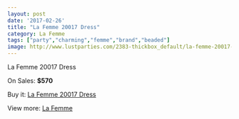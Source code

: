 ```yaml
---
layout: post
date: '2017-02-26'
title: "La Femme 20017 Dress"
category: La Femme
tags: ["party","charming","femme","brand","beaded"]
image: http://www.lustparties.com/2383-thickbox_default/la-femme-20017-dress.jpg
---
```

La Femme 20017 Dress

On Sales: **$570**
<a href="https://www.lustparties.com/en/la-femme/773-la-femme-20017-dress.html"><amp-img layout="responsive" width="600" height="600" src="//www.lustparties.com/2383-thickbox_default/la-femme-20017-dress.jpg" alt="La Femme 20017 Dress 0" /></a>
<a href="https://www.lustparties.com/en/la-femme/773-la-femme-20017-dress.html"><amp-img layout="responsive" width="600" height="600" src="//www.lustparties.com/2384-thickbox_default/la-femme-20017-dress.jpg" alt="La Femme 20017 Dress 1" /></a>

Buy it: [La Femme 20017 Dress](https://www.lustparties.com/en/la-femme/773-la-femme-20017-dress.html "La Femme 20017 Dress")

View more: [La Femme](https://www.lustparties.com/en/4-la-femme "La Femme")